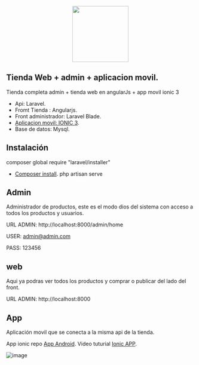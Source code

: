 <p align="center"><a href="https://laravel.com" target="_blank">
<img width="150"src="https://www.heavydeveloper.me/front/images/site/mano.png"></a>
</p>



## Tienda Web + admin + aplicacion movil. 

Tienda completa admin + tienda web en angularJs + app movil ionic 3

- Api: Laravel.
- Fromt Tienda : Angularjs.
- Front administrador: Laravel Blade.
- [Aplicacion movil: IONIC 3](https://laravel.com/docs/container).
- Base de datos: Mysql.


## Instalación 

composer global require "laravel/installer"
- [Composer install](https://getcomposer.org/).
 php artisan serve

## Admin

Administrador de productos, este es el modo dios del sistema con acceso a todos los productos y usuarios.

URL ADMIN:  http://localhost:8000/admin/home

USER: admin@admin.com  

PASS: 123456

## web

Aqui ya podras ver todos los productos  y comprar o publicar del lado del front.

URL ADMIN:  http://localhost:8000

## App

Aplicación movil que se conecta a la misma api de la tienda.

App ionic repo [App Android](http://opensource.org/licenses/MIT).
Video tuturial [Ionic APP](http://opensource.org/licenses/MIT).

![image](https://github.com/user-attachments/assets/5ccc97e6-63d1-4f65-ac65-75ef392cc92c)

